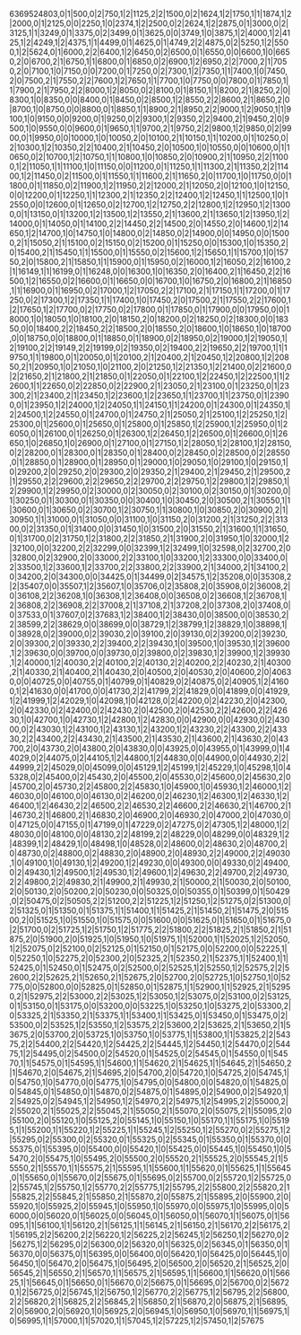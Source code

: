 6369524803,0|1|500,0|2|750,1|2|1125,2|2|1500,0|2|1624,1|2|1750,1|1|1874,1|2|2000,0|1|2125,0|0|2250,1|0|2374,1|2|2500,0|2|2624,1|2|2875,0|1|3000,0|2|3125,1|1|3249,0|1|3375,0|2|3499,0|1|3625,0|0|3749,1|0|3875,1|2|4000,1|2|4125,1|2|4249,1|2|4375,1|1|4499,0|1|4625,0|1|4749,2|2|4875,0|2|5250,1|2|5500,1|2|5624,0|1|6000,2|2|6400,1|2|6450,0|2|6500,0|1|6550,0|0|6600,1|0|6650,2|0|6700,2|1|6750,1|1|6800,0|1|6850,0|2|6900,1|2|6950,2|2|7000,2|1|7050,2|0|7100,1|0|7150,0|0|7200,0|1|7250,0|2|7300,1|2|7350,1|1|7400,1|0|7450,2|0|7500,2|1|7550,2|2|7600,1|2|7650,1|1|7700,1|0|7750,0|0|7800,0|1|7850,1|1|7900,2|1|7950,2|2|8000,1|2|8050,0|2|8100,0|1|8150,1|1|8200,2|1|8250,2|0|8300,1|0|8350,0|0|8400,0|1|8450,0|2|8500,1|2|8550,2|2|8600,2|1|8650,2|0|8700,1|0|8750,0|0|8800,0|1|8850,1|1|8900,2|1|8950,2|2|9000,1|2|9050,1|1|9100,1|0|9150,0|0|9200,0|1|9250,0|2|9300,1|2|9350,2|2|9400,2|1|9450,2|0|9500,1|0|9550,0|0|9600,0|1|9650,1|1|9700,2|1|9750,2|2|9800,1|2|9850,0|2|9900,0|1|9950,0|0|10000,1|0|10050,2|0|10100,2|1|10150,1|1|10200,0|1|10250,0|2|10300,1|2|10350,2|2|10400,2|1|10450,2|0|10500,1|0|10550,0|0|10600,0|1|10650,0|2|10700,1|2|10750,1|1|10800,1|0|10850,2|0|10900,2|1|10950,2|2|11000,1|2|11050,1|1|11100,1|0|11150,0|0|11200,0|1|11250,1|1|11300,2|1|11350,2|2|11400,1|2|11450,0|2|11500,0|1|11550,1|1|11600,2|1|11650,2|0|11700,1|0|11750,0|0|11800,0|1|11850,0|2|11900,1|2|11950,2|2|12000,2|1|12050,2|0|12100,1|0|12150,0|0|12200,0|1|12250,1|1|12300,2|1|12350,2|2|12400,1|2|12450,1|1|12500,1|0|12550,0|0|12600,0|1|12650,0|2|12700,1|2|12750,2|2|12800,1|2|12950,1|2|13000,0|1|13150,0|1|13200,1|2|13500,1|2|13550,2|1|13600,2|1|13650,1|2|13950,1|2|14000,0|1|14050,0|1|14100,2|2|14450,2|2|14500,2|0|14550,2|0|14600,1|2|14650,1|2|14700,1|0|14750,1|0|14800,0|2|14850,0|2|14900,0|0|14950,0|0|15000,2|1|15050,2|1|15100,0|2|15150,0|2|15200,0|1|15250,0|0|15300,1|0|15350,2|0|15400,2|1|15450,1|1|15500,0|1|15550,0|2|15600,1|2|15650,1|1|15700,1|0|15750,2|0|15800,2|1|15850,1|1|15900,0|1|15950,0|2|16000,1|2|16050,2|2|16100,2|1|16149,1|1|16199,0|1|16248,0|0|16300,1|0|16350,2|0|16400,2|1|16450,2|2|16500,1|2|16550,0|2|16600,0|1|16650,0|0|16700,1|0|16750,2|0|16800,2|1|16850,1|1|16900,0|1|16950,0|2|17000,1|2|17050,2|2|17100,2|1|17150,1|1|17200,0|1|17250,0|2|17300,1|2|17350,1|1|17400,1|0|17450,2|0|17500,2|1|17550,2|2|17600,1|2|17650,1|2|17700,0|2|17750,0|2|17800,0|1|17850,0|1|17900,0|0|17950,0|0|18000,1|0|18050,1|0|18100,2|0|18150,2|0|18200,0|2|18250,0|2|18300,0|0|18350,0|0|18400,2|2|18450,2|2|18500,2|0|18550,2|0|18600,1|0|18650,1|0|18700,0|0|18750,0|0|18800,0|1|18850,0|1|18900,0|2|18950,0|2|19000,1|2|19050,1|2|19100,2|2|19149,2|2|19199,0|2|19350,0|2|19400,2|2|19650,2|2|19700,1|1|19750,1|1|19800,0|1|20050,0|1|20100,2|1|20400,2|1|20450,1|2|20800,1|2|20850,2|1|20950,1|0|21050,1|0|21100,2|0|21250,1|2|21350,1|2|21400,0|2|21600,0|2|21650,2|1|21800,2|1|21850,0|1|22050,0|1|22100,1|2|22450,1|2|22500,1|1|22600,1|1|22650,0|2|22850,0|2|22900,2|1|23050,2|1|23100,0|1|23250,0|1|23300,2|1|23400,2|1|23450,1|2|23600,1|2|23650,1|1|23700,1|1|23750,0|1|23900,0|1|23950,1|2|24000,1|2|24050,1|1|24150,1|1|24200,0|1|24300,0|1|24350,1|2|24500,1|2|24550,0|1|24700,0|1|24750,2|1|25050,2|1|25100,1|2|25250,1|2|25300,0|1|25600,0|1|25650,0|1|25800,0|1|25850,1|2|25900,1|2|25950,0|1|26050,0|1|26100,0|1|26250,0|1|26300,1|2|26450,1|2|26500,0|1|26600,0|1|26650,1|0|26850,1|0|26900,0|1|27100,0|1|27150,1|2|28050,1|2|28100,1|2|28150,0|2|28200,0|1|28300,0|1|28350,0|1|28400,0|2|28450,0|2|28500,0|2|28550,0|1|28850,0|1|28900,0|1|28950,0|1|29000,1|0|29050,1|0|29100,1|0|29150,1|0|29200,2|0|29250,2|0|29300,2|0|29350,2|1|29400,2|1|29450,2|1|29500,2|1|29550,2|2|29600,2|2|29650,2|2|29700,2|2|29750,1|2|29800,1|2|29850,1|2|29900,1|2|29950,0|2|30000,0|2|30050,0|2|30100,0|2|30150,0|1|30200,0|1|30250,0|1|30300,0|1|30350,0|0|30400,1|0|30450,2|0|30500,2|1|30550,1|1|30600,0|1|30650,0|2|30700,1|2|30750,1|1|30800,1|0|30850,2|0|30900,2|1|30950,1|1|31000,0|1|31050,0|0|31100,1|0|31150,2|0|31200,2|1|31250,2|2|31300,0|2|31350,0|1|31400,0|0|31450,1|0|31500,2|0|31550,2|1|31600,1|1|31650,0|1|31700,0|2|31750,1|2|31800,2|2|31850,2|1|31900,2|0|31950,1|0|32000,1|2|32100,0|0|32200,2|2|32299,0|0|32399,1|2|32499,1|0|32598,0|2|32700,2|0|32800,0|2|32900,2|0|33000,2|2|33100,1|0|33200,1|2|33300,0|0|33400,0|2|33500,1|2|33600,1|2|33700,2|2|33800,2|2|33900,2|1|34000,2|1|34100,2|0|34200,2|0|34300,0|0|34425,0|1|34499,0|2|34575,1|2|35208,0|0|35308,2|2|35407,0|0|35507,1|2|35607,1|0|35706,0|2|35808,2|0|35908,0|2|36008,2|0|36108,2|2|36208,1|0|36308,1|2|36408,0|0|36508,0|2|36608,1|2|36708,1|2|36808,2|2|36908,2|2|37008,2|1|37108,2|1|37208,2|0|37308,2|0|37408,0|0|37533,0|1|37607,0|2|37683,1|2|38400,1|2|38430,0|0|38500,0|0|38530,2|2|38599,2|2|38629,0|0|38699,0|0|38729,1|2|38799,1|2|38829,1|0|38898,1|0|38928,0|2|39000,0|2|39030,2|0|39100,2|0|39130,0|2|39200,0|2|39230,2|0|39300,2|0|39330,2|2|39400,2|2|39430,1|0|39500,1|0|39530,1|2|39600,1|2|39630,0|0|39700,0|0|39730,0|2|39800,0|2|39830,1|2|39900,1|2|39930,1|2|40000,1|2|40030,2|2|40100,2|2|40130,2|2|40200,2|2|40230,2|1|40300,2|1|40330,2|1|40400,2|1|40430,2|0|40500,2|0|40530,2|0|40600,2|0|40630,0|0|40725,0|0|40755,0|1|40799,0|1|40829,0|2|40875,0|2|40905,1|2|41600,1|2|41630,0|0|41700,0|0|41730,2|2|41799,2|2|41829,0|0|41899,0|0|41929,1|2|41999,1|2|42029,1|0|42098,1|0|42128,0|2|42200,0|2|42230,2|0|42300,2|0|42330,0|2|42400,0|2|42430,2|0|42500,2|0|42530,2|2|42600,2|2|42630,1|0|42700,1|0|42730,1|2|42800,1|2|42830,0|0|42900,0|0|42930,0|2|43000,0|2|43030,1|2|43100,1|2|43130,1|2|43200,1|2|43230,2|2|43300,2|2|43330,2|2|43400,2|2|43430,2|1|43500,2|1|43530,2|1|43600,2|1|43630,2|0|43700,2|0|43730,2|0|43800,2|0|43830,0|0|43925,0|0|43955,0|1|43999,0|1|44029,0|2|44075,0|2|44105,1|2|44800,1|2|44830,0|0|44900,0|0|44930,2|2|44999,2|2|45029,0|0|45099,0|0|45129,1|2|45199,1|2|45229,1|0|45298,1|0|45328,0|2|45400,0|2|45430,2|0|45500,2|0|45530,0|2|45600,0|2|45630,2|0|45700,2|0|45730,2|2|45800,2|2|45830,1|0|45900,1|0|45930,1|2|46000,1|2|46030,0|0|46100,0|0|46130,0|2|46200,0|2|46230,1|2|46300,1|2|46330,1|2|46400,1|2|46430,2|2|46500,2|2|46530,2|2|46600,2|2|46630,2|1|46700,2|1|46730,2|1|46800,2|1|46830,2|0|46900,2|0|46930,2|0|47000,2|0|47030,0|0|47125,0|0|47155,0|1|47199,0|1|47229,0|2|47275,0|2|47305,1|2|48000,1|2|48030,0|0|48100,0|0|48130,2|2|48199,2|2|48229,0|0|48299,0|0|48329,1|2|48399,1|2|48429,1|0|48498,1|0|48528,0|2|48600,0|2|48630,2|0|48700,2|0|48730,0|2|48800,0|2|48830,2|0|48900,2|0|48930,2|2|49000,2|2|49030,1|0|49100,1|0|49130,1|2|49200,1|2|49230,0|0|49300,0|0|49330,0|2|49400,0|2|49430,1|2|49500,1|2|49530,1|2|49600,1|2|49630,2|2|49700,2|2|49730,2|2|49800,2|2|49830,2|1|49900,2|1|49930,2|1|50000,2|1|50030,2|0|50100,2|0|50130,2|0|50200,2|0|50230,0|0|50325,0|0|50355,0|1|50399,0|1|50429,0|2|50475,0|2|50505,2|2|51200,2|2|51225,1|2|51250,1|2|51275,0|2|51300,0|2|51325,0|1|51350,0|1|51375,1|1|51400,1|1|51425,2|1|51450,2|1|51475,2|0|51500,2|0|51525,1|0|51550,1|0|51575,0|0|51600,0|0|51625,0|1|51650,0|1|51675,0|2|51700,0|2|51725,1|2|51750,1|2|51775,2|2|51800,2|2|51825,2|1|51850,2|1|51875,2|0|51900,2|0|51925,1|0|51950,1|0|51975,1|1|52000,1|1|52025,1|2|52050,1|2|52075,0|2|52100,0|2|52125,0|1|52150,0|1|52175,0|0|52200,0|0|52225,1|0|52250,1|0|52275,2|0|52300,2|0|52325,2|1|52350,2|1|52375,1|1|52400,1|1|52425,0|1|52450,0|1|52475,0|2|52500,0|2|52525,1|2|52550,1|2|52575,2|2|52600,2|2|52625,2|1|52650,2|1|52675,2|0|52700,2|0|52725,1|0|52750,1|0|52775,0|0|52800,0|0|52825,0|1|52850,0|1|52875,1|1|52900,1|1|52925,2|1|52950,2|1|52975,2|2|53000,2|2|53025,1|2|53050,1|2|53075,0|2|53100,0|2|53125,0|1|53150,0|1|53175,0|0|53200,0|0|53225,1|0|53250,1|0|53275,2|0|53300,2|0|53325,2|1|53350,2|1|53375,1|1|53400,1|1|53425,0|1|53450,0|1|53475,0|2|53500,0|2|53525,1|2|53550,1|2|53575,2|2|53600,2|2|53625,2|1|53650,2|1|53675,2|0|53700,2|0|53725,1|0|53750,1|0|53775,1|1|53800,1|1|53825,2|2|54375,2|2|54400,2|2|54420,1|2|54425,2|2|54445,1|2|54450,1|2|54470,0|2|54475,1|2|54495,0|2|54500,0|2|54520,0|1|54525,0|2|54545,0|1|54550,0|1|54570,1|1|54575,0|1|54595,1|1|54600,1|1|54620,2|1|54625,1|1|54645,2|1|54650,2|1|54670,2|0|54675,2|1|54695,2|0|54700,2|0|54720,1|0|54725,2|0|54745,1|0|54750,1|0|54770,0|0|54775,1|0|54795,0|0|54800,0|0|54820,0|1|54825,0|0|54845,0|1|54850,0|1|54870,0|2|54875,0|1|54895,0|2|54900,0|2|54920,1|2|54925,0|2|54945,1|2|54950,1|2|54970,2|2|54975,1|2|54995,2|2|55000,2|2|55020,2|1|55025,2|2|55045,2|1|55050,2|1|55070,2|0|55075,2|1|55095,2|0|55100,2|0|55120,1|0|55125,2|0|55145,1|0|55150,1|0|55170,1|1|55175,1|0|55195,1|1|55200,1|1|55220,1|2|55225,1|1|55245,1|2|55250,1|2|55270,0|2|55275,1|2|55295,0|2|55300,0|2|55320,0|1|55325,0|2|55345,0|1|55350,0|1|55370,0|0|55375,0|1|55395,0|0|55400,0|0|55420,1|0|55425,0|0|55445,1|0|55450,1|0|55470,2|0|55475,1|0|55495,2|0|55500,2|0|55520,2|1|55525,2|0|55545,2|1|55550,2|1|55570,1|1|55575,2|1|55595,1|1|55600,1|1|55620,0|1|55625,1|1|55645,0|1|55650,0|1|55670,0|2|55675,0|1|55695,0|2|55700,0|2|55720,1|2|55725,0|2|55745,1|2|55750,1|2|55770,2|2|55775,1|2|55795,2|2|55800,2|2|55820,2|1|55825,2|2|55845,2|1|55850,2|1|55870,2|0|55875,2|1|55895,2|0|55900,2|0|55920,1|0|55925,2|0|55945,1|0|55950,1|0|55970,0|0|55975,1|0|55995,0|0|56000,0|0|56020,0|1|56025,0|0|56045,0|1|56050,0|1|56070,1|1|56075,0|1|56095,1|1|56100,1|1|56120,2|1|56125,1|1|56145,2|1|56150,2|1|56170,2|2|56175,2|1|56195,2|2|56200,2|2|56220,1|2|56225,2|2|56245,1|2|56250,1|2|56270,0|2|56275,1|2|56295,0|2|56300,0|2|56320,0|1|56325,0|2|56345,0|1|56350,0|1|56370,0|0|56375,0|1|56395,0|0|56400,0|0|56420,1|0|56425,0|0|56445,1|0|56450,1|0|56470,2|0|56475,1|0|56495,2|0|56500,2|0|56520,2|1|56525,2|0|56545,2|1|56550,2|1|56570,1|1|56575,2|1|56595,1|1|56600,1|1|56620,0|1|56625,1|1|56645,0|1|56650,0|1|56670,0|2|56675,0|1|56695,0|2|56700,0|2|56720,1|2|56725,0|2|56745,1|2|56750,1|2|56770,2|2|56775,1|2|56795,2|2|56800,2|2|56820,2|1|56825,2|2|56845,2|1|56850,2|1|56870,2|0|56875,2|1|56895,2|0|56900,2|0|56920,1|0|56925,2|0|56945,1|0|56950,1|0|56970,1|1|56975,1|0|56995,1|1|57000,1|1|57020,1|1|57045,1|2|57225,1|2|57450,1|2|57675

